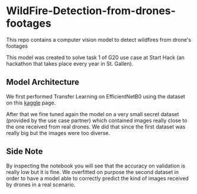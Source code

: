 # WildFire-Detection-from-drones-footages
This repo contains a computer vision model to detect wildfires from drone's footages

This model was created to solve task 1 of G20 use case at Start Hack (an hackathon that takes place every year in St. Gallen).

## Model Architecture
We first performed Transfer Learning on EfficientNetB0 using the dataset on this [kaggle](https://www.kaggle.com/datasets/elmadafri/the-wildfire-dataset) page.

After that we fine tuned again the model on a very small secret dataset (provided by the use case partner) which contained images really close to the one received from real drones.
We did that since the first dataset was really big but the images were too diverse.

## Side Note
By inspecting the notebook you will see that the accuracy on validation is really low but it is fine. We overfitted on purpose the second dataset in order to have a model able to correctly predict the kind of images received by drones in a real scenario.
